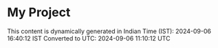 # My Project

This content is dynamically generated in Indian Time (IST): 2024-09-06 16:40:12 IST
Converted to UTC: 2024-09-06 11:10:12 UTC
